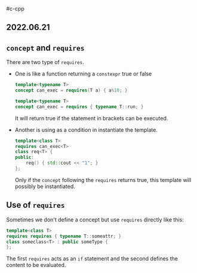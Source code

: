 #c-cpp 
## 2022.06.21

## `concept` and `requires`

There are two type of `requires`.

- One is like a function returning a `constexpr` true or false 
  ```c++
  template<typename T>
  concept can_exec = requires(T a) { a%10; }
  
  template<typename T>
  concept can_exec = requires { typename T::run; }
  ```
  It will return true if the statement in brackets can be executed.

- Another is using as a condition in instantiate the template.

  ```c++
  template<class T>
  requires can_exec<T>
  class req<T> {
  public:
      req() { std::cout << "1"; }
  };
  ```
  Only if the `concept` following the `requires` returns true, this template will possibly be instantiated.

## Use of `requires`

Sometimes we don't define a concept but use `requires` directly like this:

```c++
template<class T>
requires requires { typename T::someattr; }
class someclass<T> : public someType {
};
```

The first `requires` acts as an `if` statement and the second defines the content to be evaluated.